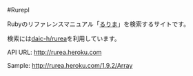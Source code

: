 #Rurepl

Rubyのリファレンスマニュアル「[るりま](http://bugs.ruby-lang.org/projects/rurema)」を検索するサイトです。

検索には[daic-h/rurea](https://github.com/daic-h/rurea)を利用しています。

API URL: http://rurea.heroku.com 

Sample: http://rurea.heroku.com/1.9.2/Array